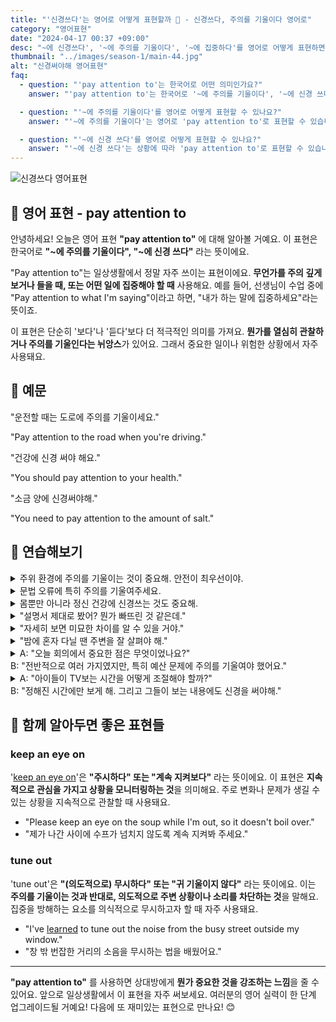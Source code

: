 ```yaml
---
title: "'신경쓰다'는 영어로 어떻게 표현할까 🧐 - 신경쓰다, 주의를 기울이다 영어로"
category: "영어표현"
date: "2024-04-17 00:37 +09:00"
desc: "~에 신경쓰다', '~에 주의를 기울이다', '~에 집중하다'를 영어로 어떻게 표현하면 좋을까요? '세부사항에 신경써야 해', '고객 피드백에 주의를 기울여야 해' 등을 영어로 표현하는 법을 배워봅시다. "
thumbnail: "../images/season-1/main-44.jpg"
alt: "신경써야해 영어표현"
faq:
  - question: "'pay attention to'는 한국어로 어떤 의미인가요?"
    answer: "'pay attention to'는 한국어로 '~에 주의를 기울이다', '~에 신경 쓰다'라는 의미입니다. 무언가를 주의 깊게 관찰하거나 집중할 때 사용하는 표현입니다. 예를 들어, '수업에 주의를 기울이세요'는 'Pay attention to the class'로 말할 수 있습니다."

  - question: "'~에 주의를 기울이다'를 영어로 어떻게 표현할 수 있나요?"
    answer: "'~에 주의를 기울이다'는 영어로 'pay attention to'로 표현할 수 있습니다. 예를 들어, '수업에 주의를 기울이세요'는 'Pay attention to the class'로 말할 수 있습니다."

  - question: "'~에 신경 쓰다'를 영어로 어떻게 표현할 수 있나요?"
    answer: "'~에 신경 쓰다'는 상황에 따라 'pay attention to'로 표현할 수 있습니다. 예를 들어, '식단에 신경 써야 해'는 'You need to pay attention to your diet'로 말할 수 있습니다."
---
```


![신경쓰다 영어표현](../images/season-1/main-44.jpg)

## 🌟 영어 표현 - pay attention to

안녕하세요! 오늘은 영어 표현 **"pay attention to"** 에 대해 알아볼 거예요. 이 표현은 한국어로 **"~에 주의를 기울이다", "~에 신경 쓰다"** 라는 뜻이에요.

"Pay attention to"는 일상생활에서 정말 자주 쓰이는 표현이에요. **무언가를 주의 깊게 보거나 들을 때, 또는 어떤 일에 집중해야 할 때** 사용해요. 예를 들어, 선생님이 수업 중에 "Pay attention to what I'm saying"이라고 하면, "내가 하는 말에 집중하세요"라는 뜻이죠.

이 표현은 단순히 '보다'나 '듣다'보다 더 적극적인 의미를 가져요. **뭔가를 열심히 관찰하거나 주의를 기울인다는 뉘앙스**가 있어요. 그래서 중요한 일이나 위험한 상황에서 자주 사용돼요.

<script async src="https://pagead2.googlesyndication.com/pagead/js/adsbygoogle.js?client=ca-pub-1465612013356152"
     crossorigin="anonymous"></script>
<!-- engple-horizontal-ad -->

<ins class="adsbygoogle"
     style="display:block"
     data-ad-client="ca-pub-1465612013356152"
     data-ad-slot="2106896038"
     data-ad-format="auto"
     data-full-width-responsive="true"></ins>

<script>
     (adsbygoogle = window.adsbygoogle || []).push({});
</script>

## 📖 예문

"운전할 때는 도로에 주의를 기울이세요."

"Pay attention to the road when you're driving."

"건강에 신경 써야 해요."

"You should pay attention to your health."

"소금 양에 신경써야해."

"You need to pay attention to the amount of salt."

## 💬 연습해보기

<details>
<summary>주위 환경에 주의를 기울이는 것이 중요해. 안전이 최우선이야.</summary>
<span>It’s really <a href="/blog/in-english/318.important/">important</a> to pay attention to your surroundings. Safety first.</span>
</details>

<details>
<summary>문법 오류에 특히 주의를 기울여주세요.</summary>
<span>Please pay particular attention to any grammatical errors.</span>
</details>

<details>
<summary>몸뿐만 아니라 정신 건강에 신경쓰는 것도 중요해.</summary>
<span>It's important to pay attention to your mental health, not just your physical health.</span>
</details>

<details>
<summary>"설명서 제대로 봤어? 뭔가 빠뜨린 것 같은데."</summary>
<span>"Did you pay attention to the instructions? I think we missed a step."</span>
</details>

<details>
<summary>"자세히 보면 미묘한 차이를 알 수 있을 거야."</summary>
<span>"If you pay attention to the details, you'll <a href="/blog/in-english/061.notice/">notice</a> the subtle differences."</span>
</details>

<details>
<summary>"밤에 혼자 다닐 땐 주변을 잘 살펴야 해."</summary>
<span>"You need to pay attention to your surroundings when walking alone at night."</span>
</details>

<details>
<summary>A: "오늘 회의에서 중요한 점은 무엇이었나요?"<br>B: "전반적으로 여러 가지였지만, 특히 예산 문제에 주의를 기울여야 했어요."</summary>
<span>A: "What was important in today’s meeting?"<br>B: "Several things overall, but we especially needed to pay attention to the budget issues."</span>
</details>

<details>
<summary>A: "아이들이 TV보는 시간을 어떻게 조절해야 할까?"<br>B: "정해진 시간에만 보게 해. 그리고 그들이 보는 내용에도 신경을 써야해."</summary>
<span>A: "How should I regulate the time my kids <a href="/blog/in-english/258.spend/">spend</a> watching TV?"<br>B: "Only <a href="/blog/in-english/027.allow-to-do/">allow them to watch</a> at designated times. And pay attention to what they are watching."</span>
</details>

## 🤝 함께 알아두면 좋은 표현들

### keep an eye on

'[keep an eye on](/blog/in-english/225.keep-an-eye-on/)'은 **"주시하다" 또는 "계속 지켜보다"** 라는 뜻이에요. 이 표현은 **지속적으로 관심을 가지고 상황을 모니터링하는 것**을 의미해요. 주로 변화나 문제가 생길 수 있는 상황을 지속적으로 관찰할 때 사용돼요.

- "Please keep an eye on the soup while I'm out, so it doesn't boil over."
- "제가 나간 사이에 수프가 넘치지 않도록 계속 지켜봐 주세요."

### tune out

'tune out'은 **"(의도적으로) 무시하다" 또는 "귀 기울이지 않다"** 라는 뜻이에요. 이는 **주의를 기울이는 것과 반대로, 의도적으로 주변 상황이나 소리를 차단하는 것**을 말해요. 집중을 방해하는 요소를 의식적으로 무시하고자 할 때 자주 사용돼요.

- "I've [learned](/blog/in-english/245.learn/) to tune out the noise from the busy street outside my window."
- "창 밖 번잡한 거리의 소음을 무시하는 법을 배웠어요."

---

**"pay attention to"** 를 사용하면 상대방에게 **뭔가 중요한 것을 강조하는 느낌**을 줄 수 있어요. 앞으로 일상생활에서 이 표현을 자주 써보세요. 여러분의 영어 실력이 한 단계 업그레이드될 거예요! 다음에 또 재미있는 표현으로 만나요! 😊
